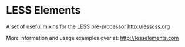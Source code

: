 LESS Elements
=============

A set of useful mixins for the LESS pre-processor <http://lesscss.org>

More information and usage examples over at: <http://lesselements.com>
